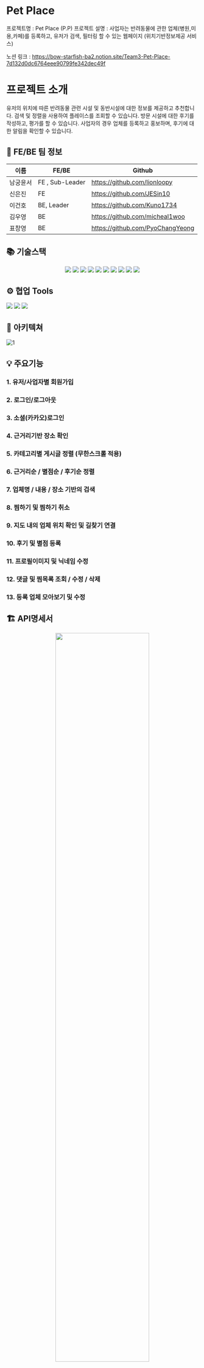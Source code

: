 # Pet Place

프로젝트명 : Pet Place (P.P) 프로젝트 설명 : 사업자는 반려동물에 관한 업체(병원,미용,카페)를 등록하고, 유저가 검색, 필터링 할 수 있는 웹페이지 (위치기반정보제공 서비스)

노션 링크 : https://bow-starfish-ba2.notion.site/Team3-Pet-Place-7d132d0dc6764eee90799fe342dec49f

# 프로젝트 소개   

유저의 위치에 따른 반려동물 관련 시설 및 동반시설에 대한 정보를 제공하고 추천합니다.
검색 및 정렬을 사용하여 플레이스를 조회할 수 있습니다.
방문 시설에 대한 후기를 작성하고, 평가를 할 수 있습니다.
사업자의 경우 업체를 등록하고 홍보하며, 후기에 대한 알림을 확인할 수 있습니다.

## 👤 FE/BE 팀 정보

| 이름     | FE/BE           | Github                           |
| -------- | --------------- | -------------------------------- |
| 남궁윤서 | FE , Sub-Leader | https://github.com/lionloopy     |
| 신은진   | FE              | https://github.com/JESin10       |
| 이건호   | BE, Leader      | https://github.com/Kuno1734      |
| 김우영   | BE              | https://github.com/micheal1woo   |
| 표창영   | BE              | https://github.com/PyoChangYeong |


## 📚 기술스택

<div align="center">
	<img src="https://img.shields.io/badge/Java-007396?style=flat&logo=Java&logoColor=white" />
  <img src="https://img.shields.io/badge/Spring Boot-6DB33F?style=flat&logo=Spring Boot&logoColor=white" />
  <img src="https://img.shields.io/badge/Spring Security-6DB33F?style=flat&logo=Spring Security&logoColor=white" />
  <img src="https://img.shields.io/badge/Amazon S3-569A31?style=flat&logo=Amazon S3&logoColor=white" />
  <img src="https://img.shields.io/badge/Amazon RDS-527FFF?style=flat&logo=Amazon RDS&logoColor=white" />
  <img src="https://img.shields.io/badge/MySQL-4479A1?style=flat&logo=MySQL&logoColor=white" />
  <img src="https://img.shields.io/badge/Amazon EC2-FF9900?style=flat&logo=Amazon EC2&logoColor=white" />
  <img src="https://img.shields.io/badge/Linux-FCC624?style=flat&logo=linux&logoColor=white" />
  <img src="https://img.shields.io/badge/GitHub Actions-2088FF?style=flat&logo=github Actions&logoColor=white" />
  <img src="https://img.shields.io/badge/Ubuntu-E95420?style=flat&logo=ubuntu&logoColor=white" />

</div>

## ⚙️ 협업 Tools
<div>
  <img src="https://img.shields.io/badge/GitHub-181717?style=flat&logo=github&logoColor=white" />
  <img src="https://img.shields.io/badge/Slack-4A154B?style=flat&logo=slack&logoColor=white"/>
  <img src="https://img.shields.io/badge/Notion-000000?style=flat&logo=notion&logoColor=white"/>
</div>

## 📝 아키텍쳐

![1](https://user-images.githubusercontent.com/107843779/233069317-4c3051d3-626a-4da0-b93e-740d4ea8dbb4.png)


## 💡 주요기능

### 1. 유저/사업자별 회원가입
### 2. 로그인/로그아웃
### 3. 소셜(카카오)로그인
### 4. 근거리기반 장소 확인
### 5. 카테고리별 게시글 정렬 (무한스크롤 적용)
### 6. 근거리순 / 별점순 / 후기순 정렬
### 7. 업체명 / 내용 / 장소 기반의 검색
### 8. 찜하기 및 찜하기 취소
### 9. 지도 내의 업체 위치 확인 및 길찾기 연결
### 10. 후기 및 별점 등록
### 11. 프로필이미지 및 닉네임 수정
### 12. 댓글 및 찜목록 조회 / 수정 / 삭제
### 13. 등록 업체 모아보기 및 수정



## 🏗️ API명세서

<div align="center">
<img width=70% src=https://user-images.githubusercontent.com/107843779/232747808-52219ec5-a182-42af-a466-a9203bb2e32e.png >

[API 명세서 상세보기](https://bow-starfish-ba2.notion.site/API-5843adb55eb34576be3bfd447d8269f3)
</div>


## 🧱 ERD

<div align="center">
<img width="70%" alt="스크린샷 2023-04-18 오전 2 43 48" src="https://user-images.githubusercontent.com/107843779/232655250-e93b3cb3-68dd-45bc-bee0-49279482f5e7.png">
</div>

## 🔗 와이어 프레임

<div align="center">
<img width="70%" alt="1" src="https://user-images.githubusercontent.com/107843779/232656078-f32b5829-1db7-4fc8-a9bc-528801995fda.png">
<img width="70%" alt="2" src="https://user-images.githubusercontent.com/107843779/232656083-3951d433-8741-43cd-90ab-268866118d71.png">
</div>

## 🔎 참고 링크

- [협업 노션 페이지](https://jin29.notion.site/e1fbb1aaf8b94ee1a2b265eeb347ccb8?v=abae7a28c2d84bcdb71da069beaa933e)
- [BE 진행 현황 페이지](https://bow-starfish-ba2.notion.site/a311d9a7965d46bd82da973e33b446ca)

## ⁉️ Trouble Shooting

### 1. - 리눅스 권한
    
    문제상황
    
    - CodeDeploy를 통해서 CICD를 구축해서 AWS EC2에 Spring Server를 배포.
    - FE서버와의 연결상태 확인.
    - 게시글 작성에서 이미지를 리스트로 업로드하는 부분이 서버상에서 작동하지 않는다..
    
    에러코드
    
    - java.io.ioexception: permission denied
    - ??? 갑자기 이게 무슨일인가 했다.
    
    시도 및 확인
    
    - Local환경에서 Test 결과 - 성공
    - 서버 환경에서 Test결과 - 실패
    - 어떤 변수값에 의한 문제발생인지 파악이 필요했다.
    - 대부분의 기능들이 정상적으로 작동하나 이미지 업로드와 관련된 부분에서 동일한 에러가 발생함을 확인.
        - 이미지 사이즈에 의한 문제인가? - 아니다 - 로컬상에도 사이즈를 줄여서 해봤지만 지정한 예외가 처리되게 되어있다.
        - 이미지 용량에 의한 문제인가? - 아니다 - 로컬상에서 도합 10MB넘는 용량을 업로드하면 지정한 예외가 처리되었다.
    - 코드나 기능상에서 예상할 수 있는 문제는 모두 아닌것으로 생각되었다.
    - 환경이나 설정의 문제라고 생각.
    - 권한이라는 단어에 집중했다 -> 어디의 권한인가? -> 서버상의 권한일것 -> 서버는 어디인가? -> 우분투 서버이며 이는 리눅스 기반의 서버이다.
    - 시도1. 현재 ubuntu 에서 사용자 권환상태를 확인.
    - 시도2. 권한 침범이 예상되는 경로에 chmod 755 -R /경로 를 사용해서 권한 업데이트 후 메서드 실행 - 실패
    
    해결
    
    - appspec.yml에서 petmissions 부분을 변경.
	version: 0.0
	os: linux

	files:
	  - source:  /
	    destination: /home/ubuntu/app
	    overwrite: yes

	permissions:
	  - object: /
	    pattern: "**"
	    owner: ubuntu -> root 로 변경
	    group: ubuntu

	hooks:
	  AfterInstall:
	    - location: scripts/stop.sh
	      timeout: 60
	      runas: ubuntu
	  ApplicationStart:
	    - location: scripts/start.sh
	      timeout: 60
	      runas: root
	      
### 2. - 카카오로그인 구현 중 잘못된 접근 토큰 오류 발생
    
    문제
    
    1. 프론트에서 localhost:3000으로 시도를 하였을때 1명은 되고 1명은 안되는 현상 그래서 배포 이후에 다시 구현하기로 결정
    2. 프론트 배포 후 리다이렉트uri를 프론트 배포 사이트에 맞추니 오류 시작
    
    시도
    
    1. BackEnd에 있는 KakaoService 코드 전체 리팩토링
    2. 리다이렉트 변경 후 시도
    3. 카카오devtalk 문의
    
    해결
    
    카카오 내애플리케이션에서 허용IP를 확인해보니 저번에 이것저것 만저보다가 실수로 추가했던 허용IP들 때문에 안됐습니다. 그래서 삭제 후 시도하니 작동

### 3. - 서버 터짐 현상?
    
    문제
    
    CI/CD 진행 후 다음날이 되니 서버가 작동을 하지 않고 있었습니다. 개발자모드로 console을 찍어보니 CORS현상
    
    시도
    
    1차 시도 : EC2 중지 후 재시작
    
    2차 시도 : setAllowedOrigins으로 허용
    
    해결
    
    WebConfig 클래스에 securityFilterChain안에 cors.setAllowedOrigins(List.of(”https://fe-fawn.vercel.app”));을 추가하니 CORS문제가 해결됐습니다.
    
### 4. - Nginx 언더스코어(_)가 포함된 헤더를 제거하는 현상
    
    문제상황
    
    - public static final *String* REFRESH_TOKEN = "Refresh_token";
    - Refresh_token을 선언하여 Response header에 추가해주는 로직.
    - Local 환경에서 테스트를 진행시  header에 "Refresh_token" 이 정상적으로 들어온것을 확인.
    - 배포된 서버에서 Refresh_token 을 갱신할때 문제 발생.
    - Refresh_token을 갱신할때 HttpServletRequest header 에서 값을 읽어 와야하는데 로그를 전부 찍어보니 Refresh_token 이 추가되어 들어오지 않았다.
    
    시도
    
    - 1차 : Refresh_token이 들어가는 모든부분에 log를 찍어서 어떤 부분에서 진행이 되지 않는지 확인.
    - 2차 : PostMan에서 임의의 값을 header에 포함시켜서 호출시 → Response header에 확인됨.
    - 3차 : 문자에 대한 이상이 아닌 특수문자를 의심하여 Refresh_token 선언을 변경 → RefreshToken → 정상적으로 Response header 에 정상적으로 추가됨을 확인.
    
    검증
    
    - 언더스코어("RefreshToken_Id")를 추가해서 실험해본 결과 헤더에 추가가 되지 않는 현상을 확인.
    
    확인
    
    - 클라이언트와 응답과 요청을 받을때 배포서버는 Nginx를 거치게 되는대 Nginx에서 헤더에 언더스코어( _ )가 포함된 경우 제거하는 설정이 디폴트값으로 되어 있었다.
    - 설정을 통해서 언더스코어를 허용할 수 있다.
    - conf/nginx.conf에 다음 설정을 추가하면 허용할 수 있다.
    - underscores_in_headers on;

### 5. - GitHub
    
    문제 : Commit → Push → margin → 풀을 받은 후 확인 했지만 인텔리제이에 안들어옴
    
    시도 : 풀을 3번 받아보고 새로고침도 해보았지만 실패
    
    해결 : 인텔리제이에서 main폴더에 오른쪽마우스버튼 클릭후 ‘디스크에서 다시로드’을 클릭하니까 margin한 자료가 나왔습니다.
    
### 6. - **DB 데이터 오류**
    
    발생상황
    
    1. 게시글 작성 기능이 작동하다가 갑자기 게시글 작성할 때 오류 발생
    2. 게시글 수정을 시도해봤는데 수정도 실패
    3. 로그를 확인해보니 SQL 구문에서 에러 발생
    4. DB를 확인해보니 작성한 게시글이 DB에 들어가지 않음
    5. 필요하지 않은 Colum이 생성되어 있음
    6. 초반에 구현할때 mapdata라는 컬럼을 만들었다가 지운적이 있음
    7. mapdata가 계속 발생하지는 않지만 잊을만할때 발생함
    
    에러코드
    
    could not execute statement; SQL [n/a]; constraint [null]; nested exception is org.hibernate.exception.ConstraintViolationException: could not execute statement”
    
    데이터베이스 제약 조건 위반으로 인해 발생한 것으로 확인
    
    시도
    
    1. DB에 mapdata컬럼을 drop으로 삭제
    2. 데이터베이스를 전체 Drop으로 밀어본적 있음
    3. DB저장 방식을 updata를 validata로 바꾸었음
    4. postman으로 테스트 시에 누군가 mapdata가 남아있을 가능성
    5. JPA ORM 자동스키마 생성 기능을 사용할 경우,데이터베이스 스키마가 애플리케이션 실행 중 자동으로 생성되거나 업데이트 될 가능성
    
    해결방법
    
    1. validata로 변경 후 현재까지는 발생한적 없지만 원인은 updata로 추측됨
    2. updata를 쓸 경우 여러가지 문제가 있을 수 있음
    — 일관성 문제 : 일부 필수 데이터가 누락될 가능성
    — 동시성 문제 : 여러 사용자가 동시에 데이터를 업데이트하려고 할 때, 동시성 문제가 발생      할 수 있음
    3. postman 에 mapdata가 남아있는지 확인 후 삭제
    4. 만약 validata로 바꿨는데 그래도 컬럼이 재생성되면 JPA ORM에서 데이터베이스 스키마를 자동으로 생성하거나 업데이트할 때 이 과정에서 예기치 않은 컬럼이 생성할 수도 있으며, 생성되는 컬럼은 애플리케이션 코드에서 생성하지 않은 컬럼일 수 있으며, 이는 데이터베이스 스키마를 자동으로 생성하거나 업데이트할 때 JPA ORM이 알아서 생성한 컬럼일 수 있습니다. 그래서 자동 스키마 생성 기능을 사용하지 않고, 수동으로 스키마를 변경하는 방법을 사용하여 데이터베이스 스키마를 관리하는 것으로 해결할 예정입니다.

